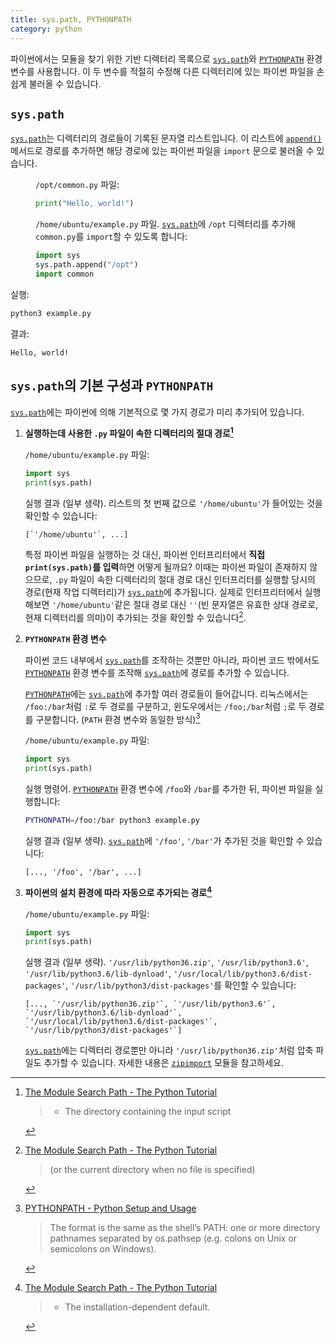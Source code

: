 ```yaml
---
title: sys.path, PYTHONPATH
category: python
---
```


파이썬에서는 모듈을 찾기 위한 기반 디렉터리 목록으로 [`sys.path`]와 [`PYTHONPATH`] 환경 변수를 사용합니다. 이 두 변수를 적절히 수정해 다른 디렉터리에 있는 파이썬 파일을 손쉽게 불러올 수 있습니다.

[`sys.path`]: https://docs.python.org/3/library/sys.html#sys.path

[`PYTHONPATH`]: https://docs.python.org/3/using/cmdline.html#envvar-PYTHONPATH

## `sys.path`

[`sys.path`]는 디렉터리의 경로들이 기록된 문자열 리스트입니다. 이 리스트에 [`append()`] 메서드로 경로를 추가하면 해당 경로에 있는 파이썬 파일을 `import` 문으로 불러올 수 있습니다.

[`append()`]: https://docs.python.org/3/tutorial/datastructures.html#more-on-lists

<div markdown="1" class="example">

<figure markdown="1">

<figcaption markdown="span">

`/opt/common.py` 파일:

</figcaption>
    
```py
print("Hello, world!")
```

</figure>

<figure markdown="1">

<figcaption markdown="span">

`/home/ubuntu/example.py` 파일. [`sys.path`]에 `/opt` 디렉터리를 추가해 `common.py`를 `import`할 수 있도록 합니다:

</figcaption>

```py
import sys
sys.path.append("/opt")
import common
```

</figure>

실행:

```sh
python3 example.py
```

결과:

```
Hello, world!
```

</div>

## `sys.path`의 기본 구성과 `PYTHONPATH`

[`sys.path`]에는 파이썬에 의해 기본적으로 몇 가지 경로가 미리 추가되어 있습니다.

1. **실행하는데 사용한 `.py` 파일이 속한 디렉터리의 절대 경로[^the-module-search-path-1]**

   <div markdown="1" class="example">

   `/home/ubuntu/example.py` 파일:
    
    ```py
   import sys
   print(sys.path)
    ```
    
    실행 결과 (일부 생략). 리스트의 첫 번째 값으로 `'/home/ubuntu'`가 들어있는 것을 확인할 수 있습니다:
    
    ```
   [`'/home/ubuntu'`, ...]
    ```
    
    </div>

    <div markdown="1" class="note">
    
    특정 파이썬 파일을 실행하는 것 대신, 파이썬 인터프리터에서 **직접 `print(sys.path)`를 입력**하면 어떻게 될까요? 이때는 파이썬 파일이 존재하지 않으므로, `.py` 파일이 속한 디렉터리의 절대 경로 대신 인터프리터를 실행할 당시의 경로(현재 작업 디렉터리)가 [`sys.path`]에 추가됩니다. 실제로 인터프리터에서 실행해보면 `'/home/ubuntu'`같은 절대 경로 대신 `''`(빈 문자열은 유효한 상대 경로로, 현재 디렉터리를 의미)이 추가되는 것을 확인할 수 있습니다[^the-module-search-path-1-current-directory].
    
    </div>
  
2. **`PYTHONPATH` 환경 변수**

    파이썬 코드 내부에서 [`sys.path`]를 조작하는 것뿐만 아니라, 파이썬 코드 밖에서도 [`PYTHONPATH`] 환경 변수를 조작해 [`sys.path`]에 경로를 추가할 수 있습니다.

    [`PYTHONPATH`]에는 [`sys.path`]에 추가할 여러 경로들이 들어갑니다. 리눅스에서는 `/foo:/bar`처럼 `:`로 두 경로를 구분하고, 윈도우에서는 `/foo;/bar`처럼 `;`로 두 경로를 구분합니다. (`PATH` 환경 변수와 동일한 방식)[^pythonpath-format]
    
    <div markdown="1" class="example">

    `/home/ubuntu/example.py` 파일:
    
    ```py
   import sys
   print(sys.path)
    ```

    실행 명령어. [`PYTHONPATH`] 환경 변수에 `/foo`와 `/bar`를 추가한 뒤, 파이썬 파일을 실행합니다:

    ```sh
   PYTHONPATH=/foo:/bar python3 example.py
    ```

    실행 결과 (일부 생략). [`sys.path`]에 `'/foo'`, `'/bar'`가 추가된 것을 확인할 수 있습니다:

    ```
   [..., '/foo', '/bar', ...]
    ```
    
    </div>

3. **파이썬의 설치 환경에 따라 자동으로 추가되는 경로[^the-module-search-path-2]**

    <div markdown="1" class="example">

    `/home/ubuntu/example.py` 파일:
    
    ```py
   import sys
   print(sys.path)
    ```

    실행 결과 (일부 생략). `'/usr/lib/python36.zip'`, `'/usr/lib/python3.6'`, `'/usr/lib/python3.6/lib-dynload'`, `'/usr/local/lib/python3.6/dist-packages'`, `'/usr/lib/python3/dist-packages'`를 확인할 수 있습니다:

    ```
   [..., `'/usr/lib/python36.zip'`, `'/usr/lib/python3.6'`, `'/usr/lib/python3.6/lib-dynload'`,
   `'/usr/local/lib/python3.6/dist-packages'`, `'/usr/lib/python3/dist-packages'`]
    ```
    
    </div>

    <div markdown="1" class="note">
    
    [`sys.path`]에는 디렉터리 경로뿐만 아니라 `'/usr/lib/python36.zip'`처럼 압축 파일도 추가할 수 있습니다. 자세한 내용은 [`zipimport`](https://docs.python.org/3/library/zipimport.html) 모듈을 참고하세요.
    
    </div>
    
[^the-module-search-path-1]: [The Module Search Path - The Python Tutorial](https://docs.python.org/3/tutorial/modules.html#the-module-search-path)

    > - The directory containing the input script
    

[^the-module-search-path-1-current-directory]: [The Module Search Path - The Python Tutorial](https://docs.python.org/3/tutorial/modules.html#the-module-search-path)

    > (or the current directory when no file is specified)

[^pythonpath-format]: [PYTHONPATH - Python Setup and Usage](https://docs.python.org/3/using/cmdline.html#envvar-PYTHONPATH)

    > The format is the same as the shell’s PATH: one or more directory pathnames separated by os.pathsep (e.g. colons on Unix or semicolons on Windows).

[^the-module-search-path-2]: [The Module Search Path - The Python Tutorial](https://docs.python.org/3/tutorial/modules.html#the-module-search-path)

    > - The installation-dependent default.

